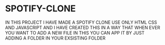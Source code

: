 # SPOTIFY-CLONE
IN THIS PROJECT I HAVE MADE A SPOTIFY CLONE USE ONLY HTML CSS AND JAVASCRIPT AND I HAVE CREATED THIS IN A WAY THAT WHEN EVER YOU WANT TO ADD A NEW  FILE IN THIS YOU CAN APP IT BY JUST ADDING A FOLDER IN YOUR EXSISTING FOLDER
